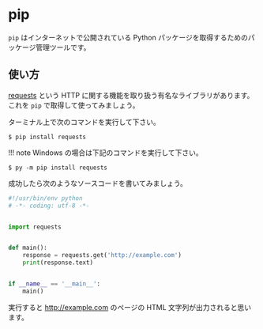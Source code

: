 # pip

`pip` はインターネットで公開されている Python パッケージを取得するためのパッケージ管理ツールです。

## 使い方

[requests] という HTTP に関する機能を取り扱う有名なライブラリがあります。これを `pip` で取得して使ってみましょう。

[requests]: http://docs.python-requests.org/en/master/

ターミナル上で次のコマンドを実行して下さい。

```shell
$ pip install requests
```

!!! note
    Windows の場合は下記のコマンドを実行して下さい。

    $ py -m pip install requests

成功したら次のようなソースコードを書いてみましょう。

```python
#!/usr/bin/env python
# -*- coding: utf-8 -*-


import requests


def main():
    response = requests.get('http://example.com')
    print(response.text)


if __name__ == '__main__':
    main()
```

実行すると http://example.com のページの HTML 文字列が出力されると思います。

